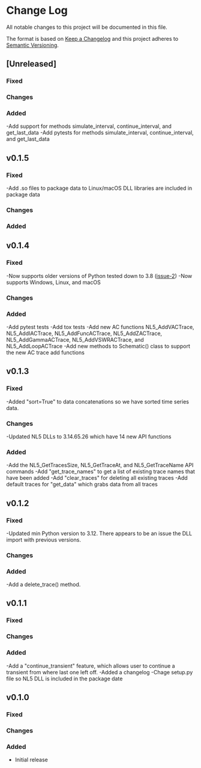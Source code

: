 # Change Log

All notable changes to this project will be documented in this file.

The format is based on [Keep a Changelog](http://keepachangelog.com/)
and this project adheres to [Semantic Versioning](http://semver.org/).

## [Unreleased]

### Fixed
### Changes
### Added
-Add support for methods simulate_interval, continue_interval, and get_last_data
-Add pytests for methods simulate_interval, continue_interval, and get_last_data

## v0.1.5

### Fixed
-Add .so files to package data to Linux/macOS DLL libraries are included in package data
### Changes
### Added


## v0.1.4

### Fixed
-Now supports older versions of Python tested down to 3.8 ([issue-2](https://github.com/enphase/nl5py/issues/2))
-Now supports Windows, Linux, and macOS
### Changes
### Added
-Add pytest tests
-Add tox tests
-Add new AC functions NL5_AddVACTrace, NL5_AddIACTrace, NL5_AddFuncACTrace, NL5_AddZACTrace, NL5_AddGammaACTrace, NL5_AddVSWRACTrace, and NL5_AddLoopACTrace
-Add new methods to Schematic() class to support the new AC trace add functions

## v0.1.3

### Fixed
-Added "sort=True" to data concatenations so we have sorted time series data.
### Changes
-Updated NL5 DLLs to 3.14.65.26 which have 14 new API functions
### Added
-Add the NL5_GetTracesSize, NL5_GetTraceAt, and NL5_GetTraceName API commands
-Add "get_trace_names" to get a list of existing trace names that have been added
-Add "clear_traces" for deleting all existing traces
-Add default traces for "get_data" which grabs data from all traces

## v0.1.2

### Fixed
-Updated min Python version to 3.12. There appears to be an issue the DLL import with previous versions.
### Changes
### Added
-Add a delete_trace() method.

## v0.1.1

### Fixed
### Changes
### Added
-Add a "continue_transient" feature, which allows user to continue a transient from where last one left off.
-Added a changelog
-Chage setup.py file so NL5 DLL is included in the package date

## v0.1.0

### Fixed
### Changes
### Added
- Initial release
